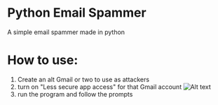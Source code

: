# Python Email Spammer
A simple email spammer made in python

# How to use:
1. Create an alt Gmail or two to use as attackers
2. turn on "Less secure app access" for that Gmail account
![Alt text](https://i.ibb.co/crMBgwC/image.png?raw=true "Title")
3. run the program and follow the prompts

